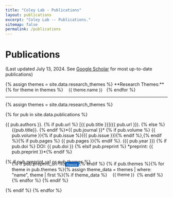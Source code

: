 ```yaml
---
title: "Coley Lab - Publications"
layout: publications
excerpt: "Coley Lab -- Publications."
sitemap: false
permalink: /publications
---
```

<!-- Custom CSS -->
<style>
  .hanging-indent {
    margin-left: 20px;
    text-indent: -20px;
  }
  .btn-xs {
    padding: 2px 5px;
    font-size: 9px;
    line-height: 1.5;
    border-radius: 3px;
    border: none;
    box-shadow: none;
    background-color: #0059b3; /* Bootstrap primary color */
    color: white;
  }
  .btn-xs:hover, .btn-xs:focus, .btn-xs:active {
    background-color: #011f4b; /* Darker shade of primary color */
    box-shadow: none;
  }
  .badge-pill-custom {
      margin-left: 5px;
      border-radius: 10rem;
      padding: 0.18em 0.6em;
      font-size: 13px;
  }
</style>

<!-- START OF PAGE -->
# Publications

(Last updated July 13, 2024. See [Google Scholar](https://scholar.google.com/citations?hl=en&user=l015S80AAAAJ&view_op=list_works&sortby=pubdate) for most up-to-date publications)
<!-- Display all possible research themes as pills -->
<p>
  {% assign themes = site.data.research_themes %}
  **Research Themes:**
  {% for theme in themes %} <span class="badge badge-pill badge-pill-custom" style="background-color: {{ theme.color }}">{{ theme.name }}</span> {% endfor %}
</p>

---


{% assign themes = site.data.research_themes %}
<!-- Display all publications -->
{% for pub in site.data.publications %}
<!-- Citations -->
<p class="hanging-indent">
  {{ pub.authors }}.
  {% if pub.url %} [{{ pub.title }}]({{ pub.url }}). {% else %} {{pub.title}}. {% endif %}*{{ pub.journal }}* {% if pub.volume %} {{ pub.volume }}{% if pub.issue %}({{ pub.issue }}){% endif %},{% endif %}{% if pub.pages %} {{ pub.pages }}{% endif %}. ({{ pub.year }})
  {% if pub.doi %} DOI: {{ pub.doi }} {% elsif pub.preprint %} *preprint: {{ pub.preprint }}*{% endif %}
</p>
<!-- Buttons and tags -->
{% if pub.preprint_url or pub.themes %}
<p style="margin-left: 20px; margin-top: -11px">
<!-- <a href="{{ pub.url }}" class="btn btn-xs btn-primary mt-1">Paper</a>  -->
{% if pub.preprint_url %}<a href="{{ pub.preprint_url }}" class="btn btn-xs btn-primary">Preprint</a>{% endif %}
{% if pub.themes %}{% for theme in pub.themes %}{% assign theme_data = themes | where: "name", theme | first %}{% if theme_data %}
  <span class="badge badge-pill badge-pill-custom" style="background-color: {{ theme_data.color }}">{{ theme }}</span>{% endif %}{% endfor %}
{% endif %}
</p>
{% endif %}
{% endfor %}
